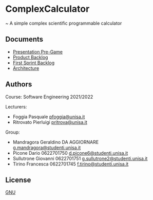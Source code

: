 # ComplexCalculator

~ A simple complex scientific programmable calculator

## Documents

* [Presentation Pre-Game](https://docs.google.com/presentation/d/1chPARgOzxAGeG8Q2Y5gJ9yREDmWtwPyi/edit?usp=sharing&ouid=107747058640881401233&rtpof=true&sd=true)
* [Product Backlog](https://docs.google.com/document/d/17yhdsrSqcb1PXq8fn5KbtN7mxemo-67A/edit?usp=sharing&ouid=107747058640881401233&rtpof=true&sd=true)
* [First Sprint Backlog](https://docs.google.com/document/d/19LJE1Jd2e5JLm-YOmRVfBmDKwUaClsXb/edit?usp=sharing&ouid=107747058640881401233&rtpof=true&sd=true)
* [Architecture](https://docs.google.com/document/d/1DKkFdYTtGL8mH3Sqncl1SMpMzEJ7387P/edit?usp=sharing&ouid=107747058640881401233&rtpof=true&sd=true)

## Authors
Course: Software Engineering 2021/2022
 
Lecturers: 
* Foggia Pasquale      pfoggia@unisa.it
* Ritrovato Pierluigi	 pritrova@unisa.it
 
Group:
* Mandragora Geraldino DA AGGIORNARE g.mandragora@studenti.unisa.it
* Picone Dario         0622701750    d.picone6@studenti.unisa.it
* Sullutrone Giovanni  0622701751    g.sullutrone2@studenti.unisa.it
* Tirino Francesca     0622701745    f.tirino@studenti.unisa.it

## License

[GNU](https://choosealicense.com/licenses/gpl-3.0/)
